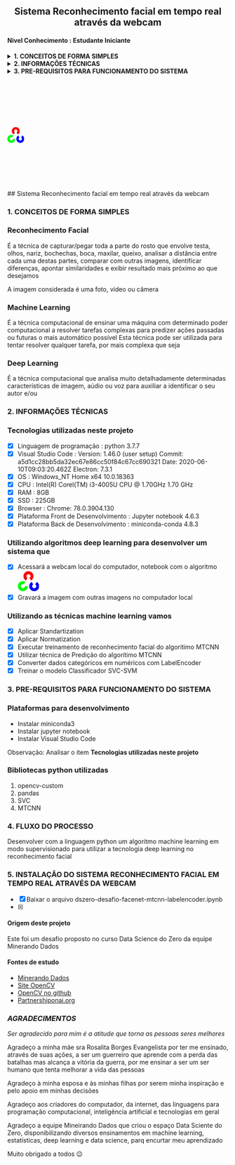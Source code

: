 <h2 align="center"><strong>Sistema Reconhecimento facial em tempo real através da webcam</strong></h2>
<h4 align="left">Nivel Conhecimento : Estudante Iniciante</h4>
<details >
  <summary><strong>1. CONCEITOS DE FORMA SIMPLES</strong></summary>
  <ol>
    <li><strong>Reconhecimento Facial</strong>
      <p>É a técnica de capturar/pegar em uma imagem toda a parte frontal do rosto/face que envolve parte da cabeça, testa, olhos, nariz, maças do rosto, bochechas, boca, maxilar, queixo, analisar a distância entre cada uma destas partes, comparar com outras imagens, identificar diferenças, comparar similaridades e exibir o alvo desejado</p>
      <p>A imagem considerada é obtida de uma foto, vídeo ou câmera</p>
      <p>O alvo desejado é o oser humano que esta sendo buscado</p>
      <p><b>Nota: </b>Esta técnica é normalmente utilizada em seres humanos</p>
    </li>
    <li><strong>Machine Learning</strong>
      <p>É a técnica computacional de ensinar uma máquina com determinado poder computacional a resolver tarefas complexas para predizer ações passadas ou futuras o mais automático possível</p>
      <p>Esta técnica pode ser utilizada para tentar resolver qualquer tarefa, por mais complexa que seja</p>
    </li>
    <li><strong>Deep Learning</strong>
      <p>É a técnica computacional que analisa muito detalhadamente determinadas características de imagem, aúdio ou voz para auxiliar a identificar o seu autor e/ou </p>
    </li>
  </ol>
</details>

<details>
  <summary><strong>2. INFORMAÇÕES TÉCNICAS</strong></summary>
  <ol>
    <li><strong>Tecnologias utilizadas neste projeto</strong>
      <ol>
        <p>
        <li>- [x] Linguagem de programação : python 3.7.7</li>
        <li>- [x] Visual Studio Code : Version: 1.46.0 (user setup) Commit: a5d1cc28bb5da32ec67e86cc50f84c67cc690321 Date: 2020-06-10T09:03:20.462Z Electron: 7.3.1</li>
        <li>- [x] OS : Windows_NT Home x64 10.0.18363</li>
        <li>- [x] CPU : Intel(R) Corel(TM) i3-4005U CPU @ 1.70GHz 1.70 GHz</li>
        <li>- [x] RAM : 8GB</li>
        <li>- [x] SSD : 225GB</li>
        <li>- [x] Browser : Chrome: 78.0.3904.130</li>
        <li>- [x] Plataforma Front de Desenvolvimento : Jupyter notebook 4.6.3</li>
        <li>- [x] Plataforma Back de Desenvolvimento : miniconda-conda 4.8.3</li>
        </p>
      </ol>
    </li>
    <li><strong>Algoritmos de visão computacional <a href="https://opencv.org/" target="_blank"><img src="opencv-logo-white-mini.jpg" alt="OpenCV" width="28" height="28"></a> para</strong>
      <ol>
        <p>
        <li>- [x] Acessar a webcam local do computador, notebook </li>
        <li>- [x] Gravar a imagem capturada com outras imagens no computador local</li>
        </p>
      </ol>
    </li>
    <li><strong>Algoritmos deep learning e rede neural <a style="font-color:green"  href="https://pypi.org/project/mtcnn/" target="_blank">mtcnn 0.1.0</a> para</strong>
      <ol>
        <p>
        <li>- [x] Analisar imagem capturada</li>
        <li>- [x] Disponibilizar resultado da análise</li>
        </p>
      </ol>
    </li>    
    <li><strong>Utilizando as técnicas machine learning vamos</strong>
      <ol>
        <p>
          <li>- [x] Aplicar Standartization</li>
          <li>- [x] Aplicar Normatization</li>
          <li>- [x] Executar treinamento de reconhecimento facial do algorítimo MTCNN</li>
          <li>- [x] Utilizar técnica de Predição do algorítimo MTCNN</li>
          <li>- [x] Converter dados categóricos em numéricos com LabelEncoder</li>
          <li>- [x] Treinar o modelo Classificador SVC-SVM</li>
          <li>- [x] Exibir o resultado da identificação no algorítimo OpenCV pela webcam</li>
        </p>
      </ol>
    </li>    
  </ol>
</details>

<details>
  <summary><strong>3. PRE-REQUISITOS PARA FUNCIONAMENTO DO SISTEMA</strong></summary>
  <ol>
    <li>Plataformas para desenvolvimento
      <ol>
        <li>- [x] Instalar miniconda3</li>
        <li>- [x] Instalar jupyter notebook</li>
        <li>- [x] Instalar Visual Studio Code</li>
      </ol>
      <p><b>Nota: </b>Esta técnica é normalmente utilizada em seres humanos</p>
      <p>Observação: Analisar o item **Tecnologias utilizadas neste projeto**</p>
    </li>
  </ol>
</details>

<br>
<br>
<br>
<br>
<br>
<br>
<br>
<img src="opencv-logo-white-mini.jpg" alt="Workplace" usemap="#workmap" width="38" height="38">
<br>
<br>
<br>
<br>
<br>
<br>
<br>
## Sistema Reconhecimento facial em tempo real através da webcam

### 1. CONCEITOS DE FORMA SIMPLES
### Reconhecimento Facial
É a técnica de capturar/pegar toda a parte do rosto que envolve testa, olhos, nariz, bochechas, boca, maxilar, queixo, analisar a distância entre cada uma destas partes, comparar com outras imagens, identificar diferenças, apontar similaridades e exibir resultado mais próximo ao que desejamos

A imagem considerada é uma foto, vídeo ou câmera

### Machine Learning
É a técnica computacional de ensinar uma máquina com determinado poder computacional a resolver tarefas complexas para predizer ações passadas ou futuras o mais automático possível
Esta técnica pode ser utilizada para tentar resolver qualquer tarefa, por mais complexa que seja

### Deep Learning
É a técnica computacional que analisa muito detalhadamente determinadas características de imagem, aúdio ou voz para auxiliar a identificar o seu autor e/ou

### 2. INFORMAÇÕES TÉCNICAS
### Tecnologias utilizadas neste projeto
- [X] Linguagem de programação : python 3.7.7
- [X] Visual Studio Code : Version: 1.46.0 (user setup) Commit: a5d1cc28bb5da32ec67e86cc50f84c67cc690321 Date: 2020-06-10T09:03:20.462Z Electron: 7.3.1
- [X] OS : Windows_NT Home x64 10.0.18363
- [X] CPU : Intel(R) Corel(TM) i3-4005U CPU @ 1.70GHz 1.70 GHz
- [X] RAM : 8GB
- [X] SSD : 225GB
- [X] Browser : Chrome: 78.0.3904.130
- [X] Plataforma Front de Desenvolvimento : Jupyter notebook 4.6.3
- [X] Plataforma Back de Desenvolvimento : miniconda-conda 4.8.3

### Utilizando algoritmos deep learning para desenvolver um sistema que
- [X] Acessará a webcam local do computador, notebook com o algoritmo  [![OpenCV](opencv-logo-white-mini.jpg "OpenCV")](https://opencv.org/ "OpenCV")
- [X] Gravará a imagem com outras imagens no computador local

### Utilizando as técnicas machine learning vamos 
- [X] Aplicar Standartization
- [X] Aplicar Normatization
- [X] Executar treinamento de reconhecimento facial do algorítimo MTCNN
- [X] Utilizar técnica de Predição do algorítimo MTCNN
- [X] Converter dados categóricos em numéricos com LabelEncoder
- [X] Treinar o modelo Classificador SVC-SVM

### 3. PRE-REQUISITOS PARA FUNCIONAMENTO DO SISTEMA
### Plataformas para desenvolvimento
* Instalar miniconda3
* Instalar jupyter notebook
* Instalar Visual Studio Code

Observação: Analisar o item **Tecnologias utilizadas neste projeto**

### Bibliotecas python utilizadas
<ol>
  <li>opencv-custom</li>
  <li>pandas</li>
  <li>SVC</li>
  <li>MTCNN</li>
</ol>

### 4. FLUXO DO PROCESSO
Desenvolver com a linguagem python um algoritmo machine learning em modo supervisionado para utilizar a tecnologia deep learning no reconhecimento facial

### 5. INSTALAÇÃO DO SISTEMA RECONHECIMENTO FACIAL EM TEMPO REAL ATRAVÉS DA WEBCAM
- [X] Baixar o arquivo dszero-desafio-facenet-mtcnn-labelencoder.ipynb
- [X] 


#### Origem deste projeto
Este foi um desafio proposto no curso Data Science do Zero da equipe Minerando Dados


#### Fontes de estudo
* [Minerando Dados](https://minerandodados.com.br/ "Minerando Dados")
* [Site OpenCV](https://opencv.org/ "Site OpenCV")
* [OpenCV no github](https://github.com/opencv/opencv/ "OpenCV no github")
* [Partnershiponai.org](https://www.partnershiponai.org/wp-content/uploads/2020/02/Understanding-Facial-Recognition-Paper_final.pdf "Partnershiponai.org")



### *AGRADECIMENTOS*
*Ser agradecido para mim é a atitude que torna as pessoas seres melhores*

Agradeço a minha mãe sra Rosalita Borges Evangelista por ter me ensinado, através de suas ações, a ser um guerreiro que aprende com a perda das batalhas mas alcança a vitória da guerra, por me ensinar a ser um ser humano que tenta melhorar a vida das pessoas

Agradeço à minha esposa e às minhas filhas por serem minha inspiração e pelo apoio em minhas decisões

Agradeço aos criadores do computador, da internet, das linguagens para programação computacional, inteligência artificial e tecnologias em geral

Agradeço a equipe Mineirando Dados que criou o espaço Data Sciente do Zero, disponibilizando diversos ensinamentos em machine learning, estatísticas, deep learning e data science, parq encurtar meu aprendizado

Muito obrigado a todos :wink:
